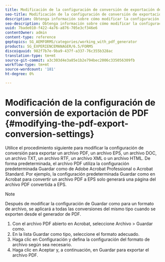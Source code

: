 ```yaml
---
title: Modificación de la configuración de conversión de exportación de PDF
seo-title: Modificación de la configuración de conversión de exportación de PDF
description: Obtenga información sobre cómo modificar la configuración de conversión de exportación de PDF.
seo-description: Obtenga información sobre cómo modificar la configuración de conversión de exportación de PDF.
uuid: 7bade010-f422-4a76-a876-705e3cf346e6
contentOwner: admin
content-type: reference
geptopics: SG_AEMFORMS/categories/working_with_pdf_generator
products: SG_EXPERIENCEMANAGER/6.5/FORMS
discoiquuid: 982f7b7e-9ba9-437f-a337-76c355b328ac
translation-type: tm+mt
source-git-commit: a3c303d4e3a85e1b2e794bec2006c335056309fb
workflow-type: tm+mt
source-wordcount: '181'
ht-degree: 0%

---
```



# Modificación de la configuración de conversión de exportación de PDF {#modifying-the-pdf-export-conversion-settings}

Utilice el procedimiento siguiente para modificar la configuración de conversión para exportar un archivo PDF, un archivo EPS, un archivo DOC, un archivo TXT, un archivo RTF, un archivo XML o un archivo HTML. De forma predeterminada, el archivo PDF utiliza la configuración predeterminada Guardar como de Adobe Acrobat Professional o Acrobat Standard. Por ejemplo, la configuración predeterminada Guardar como en Acrobat para convertir un archivo PDF a EPS solo generará una página del archivo PDF convertida a EPS.

>[!NOTE]
>
>Después de modificar la configuración de Guardar como para un formato de archivo, se aplicará a todas las conversiones del mismo tipo cuando se exporten desde el generador de PDF.

1. Con el archivo PDF abierto en Acrobat, seleccione Archivo > Guardar como.
1. En la lista Guardar como tipo, seleccione el formato adecuado.
1. Haga clic en Configuración y defina la configuración del formato de archivo según sea necesario.
1. Haga clic en Aceptar y, a continuación, en Guardar para exportar el archivo PDF.

